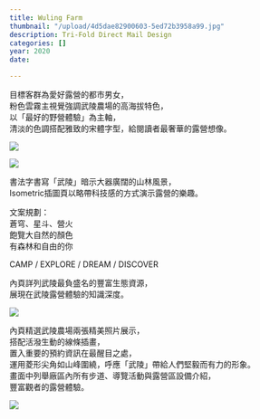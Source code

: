 ```yaml
---
title: Wuling Farm
thumbnail: "/upload/4d5dae82900603-5ed72b3958a99.jpg"
description: Tri-Fold Direct Mail Design
categories: []
year: 2020
date: 

---
```

目標客群為愛好露營的都市男女，  
粉色雲霧主視覺強調武陵農場的高海拔特色，  
以「最好的野營體驗」為主軸，  
清淡的色調搭配雅致的宋體字型，給閱讀者最奢華的露營想像。

![](https://i.imgur.com/lHFHEJG.jpg)

![](https://i.imgur.com/rECQRfz.jpg)

書法字書寫「武陵」暗示大器廣闊的山林風景，  
Isometric插圖頁以略帶科技感的方式演示露營的樂趣。

文案規劃：  
蒼穹、星斗、營火  
飽覽大自然的顏色  
有森林和自由的你

CAMP / EXPLORE / DREAM / DISCOVER

內頁詳列武陵最負盛名的豐富生態資源，  
展現在武陵露營體驗的知識深度。

![](https://i.imgur.com/xlzqxGa.jpg)

內頁精選武陵農場兩張精美照片展示，  
搭配活潑生動的線條插畫，  
置入重要的預約資訊在最醒目之處，  
運用菱形尖角如山峰圍繞，呼應「武陵」帶給人們堅毅而有力的形象。  
畫面中列舉廠區內所有步道、導覽活動與露營區設備介紹，  
豐富觀者的露營體驗。

![](https://i.imgur.com/TjfcGCa.jpg)